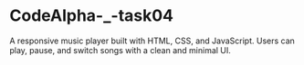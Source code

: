 # CodeAlpha-_-task04
A responsive music player built with HTML, CSS, and JavaScript. Users can play, pause, and switch songs with a clean and minimal UI.
